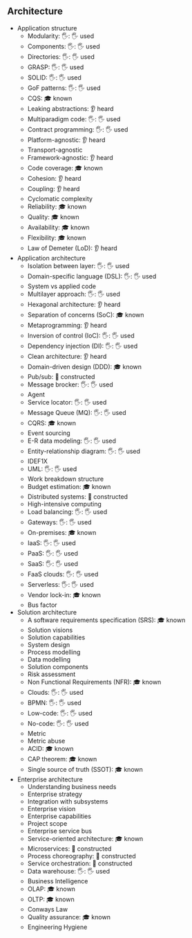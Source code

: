 ## Architecture

- Application structure
  - Modularity: 🖐: 🖐️ used
  - Components: 🖐: 🖐️ used
  - Directories: 🖐: 🖐️ used
  - GRASP: 🖐: 🖐️ used
  - SOLID: 🖐: 🖐️ used
  - GoF patterns: 🖐: 🖐️ used
  - CQS: 🎓 known
  - Leaking abstractions: 👂 heard
  - Multiparadigm code: 🖐: 🖐️ used
  - Contract programming: 🖐: 🖐️ used
  - Platform-agnostic: 👂 heard
  - Transport-agnostic
  - Framework-agnostic: 👂 heard
  - Code coverage: 🎓 known
  - Cohesion: 👂 heard
  - Coupling: 👂 heard
  - Cyclomatic complexity
  - Reliability: 🎓 known
  - Quality: 🎓 known
  - Availability: 🎓 known
  - Flexibility: 🎓 known
  - Law of Demeter (LoD): 👂 heard
- Application architecture
  - Isolation between layer: 🖐: 🖐️ used
  - Domain-specific language (DSL): 🖐: 🖐️ used
  - System vs applied code
  - Multilayer approach: 🖐: 🖐️ used
  - Hexagonal architecture: 👂 heard
  - Separation of concerns (SoC): 🎓 known
  - Metaprogramming: 👂 heard
  - Inversion of control (IoC): 🖐: 🖐️ used
  - Dependency injection (DI): 🖐: 🖐️ used
  - Clean architecture: 👂 heard
  - Domain-driven design (DDD): 🎓 known
  - Pub/sub: 🚀 constructed
  - Message brocker: 🖐: 🖐️ used
  - Agent
  - Service locator: 🖐: 🖐️ used
  - Message Queue (MQ): 🖐: 🖐️ used
  - CQRS: 🎓 known
  - Event sourcing
  - E-R data modeling: 🖐: 🖐️ used
  - Entity-relationship diagram: 🖐: 🖐️ used
  - IDEF1X
  - UML: 🖐: 🖐️ used
  - Work breakdown structure
  - Budget estimation: 🎓 known
  - Distributed systems: 🚀 constructed
  - High-intensive computing
  - Load balancing: 🖐: 🖐️ used
  - Gateways: 🖐: 🖐️ used
  - On-premises: 🎓 known
  - IaaS: 🖐: 🖐️ used
  - PaaS: 🖐: 🖐️ used
  - SaaS: 🖐: 🖐️ used
  - FaaS clouds: 🖐: 🖐️ used
  - Serverless: 🖐: 🖐️ used
  - Vendor lock-in: 🎓 known
  - Bus factor
- Solution architecture
  - A software requirements specification (SRS): 🎓 known
  - Solution visions
  - Solution capabilities
  - System design
  - Process modelling
  - Data modelling
  - Solution components
  - Risk assessment
  - Non Functional Requirements (NFR): 🎓 known
  - Clouds: 🖐: 🖐️ used
  - BPMN: 🖐: 🖐️ used
  - Low-code: 🖐: 🖐️ used
  - No-code: 🖐: 🖐️ used
  - Metric
  - Metric abuse
  - ACID: 🎓 known
  - CAP theorem: 🎓 known
  - Single source of truth (SSOT): 🎓 known
- Enterprise architecture
  - Understanding business needs
  - Enterprise strategy
  - Integration with subsystems
  - Enterprise vision
  - Enterprise capabilities
  - Project scope
  - Enterprise service bus
  - Service-oriented architecture: 🎓 known
  - Microservices: 🚀 constructed
  - Process choreography: 🚀 constructed
  - Service orchestration: 🚀 constructed
  - Data warehouse: 🖐: 🖐️ used
  - Business Intelligence
  - OLAP: 🎓 known
  - OLTP: 🎓 known
  - Conways Law
  - Quality assurance: 🎓 known
  - Engineering Hygiene
